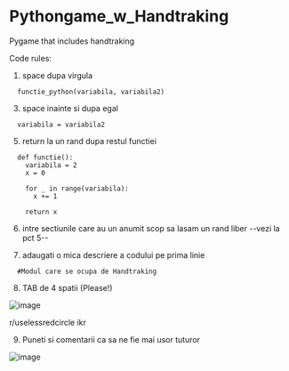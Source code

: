 # Pythongame_w_Handtraking

Pygame that includes handtraking

Code rules:

1. space dupa virgula 
```
  functie_python(variabila, variabila2)
```
3. space inainte si dupa egal
```
  variabila = variabila2
```  
5. return la un rand dupa restul functiei
```
  def functie():
    variabila = 2
    x = 0
    
    for _ in range(variabila):
      x += 1
      
    return x    
```    
6. intre sectiunile care au un anumit scop sa lasam un rand liber
  --vezi la pct 5--

7. adaugati o mica descriere a codului pe prima linie
```  
  #Modul care se ocupa de Handtraking
```  
8. TAB de 4 spatii (Please!)

![image](https://user-images.githubusercontent.com/62753923/146671429-08d0eead-7b98-4572-99ef-646f1add4993.png)

r/uselessredcircle ikr

9. Puneti si comentarii ca sa ne fie mai usor tuturor

![image](https://user-images.githubusercontent.com/62753923/146671619-ab1cf292-daa4-4a45-84d3-3ac4189f20dd.png)

  







